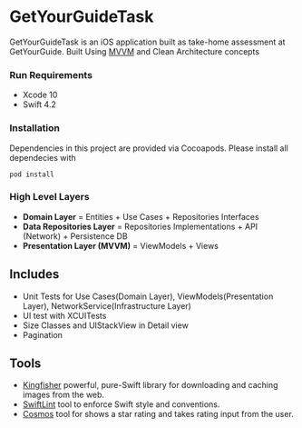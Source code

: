 # GetYourGuideTask
GetYourGuideTask is an iOS application built as take-home assessment at GetYourGuide. Built Using [MVVM](https://en.wikipedia.org/wiki/Model–view–viewmodel) and Clean Architecture concepts

### Run Requirements

* Xcode 10
* Swift 4.2

### Installation

Dependencies in this project are provided via Cocoapods. Please install all dependecies with

`
pod install
`

### High Level Layers

* **Domain Layer** = Entities + Use Cases + Repositories Interfaces
* **Data Repositories Layer** = Repositories Implementations + API (Network) + Persistence DB
* **Presentation Layer (MVVM)** = ViewModels + Views

## Includes

* Unit Tests for Use Cases(Domain Layer), ViewModels(Presentation Layer), NetworkService(Infrastructure Layer)
* UI test with XCUITests
* Size Classes and UIStackView in Detail view
* Pagination

## Tools

* [Kingfisher](https://github.com/onevcat/Kingfisher) powerful, pure-Swift library for downloading and caching images from the web.
* [SwiftLint](https://github.com/realm/SwiftLint) tool to enforce Swift style and conventions.
* [Cosmos](https://github.com/evgenyneu/Cosmos) tool for shows a star rating and takes rating input from the user.
